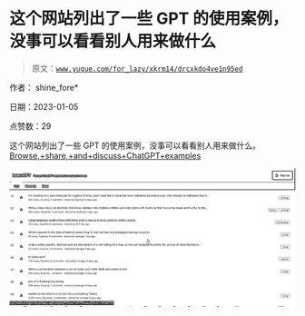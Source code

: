 # 这个网站列出了一些 GPT 的使用案例，没事可以看看别人用来做什么

> 原文：[`www.yuque.com/for_lazy/xkrm14/drcxkdo4ve1n95ed`](https://www.yuque.com/for_lazy/xkrm14/drcxkdo4ve1n95ed)

作者： shine_fore* 

日期：2023-01-05 

点赞数：29 

这个网站列出了一些 GPT 的使用案例，没事可以看看别人用来做什么。[Browse,+share,+and+discuss+ChatGPT+examples](https://www.learngpt.com/) 

![](img/8306b9a25eda6ed0d3db23f941153b2c.png)  

